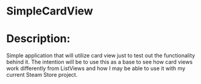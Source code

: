 # SimpleCardView

# Description:

Simple application that will utilize card view just to test out the functionality behind it. The intention will be to use this as a base to see how card views work differently from ListViews and how I may be able to use it with my current Steam Store project.

